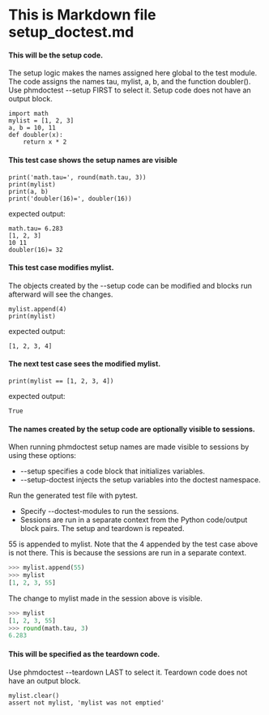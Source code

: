 # This is Markdown file setup_doctest.md

#### This will be the setup code.
The setup logic makes the names assigned here global to the test module.
The code assigns the names tau, mylist, a, b, and the function doubler().
Use phmdoctest --setup FIRST to select it.
Setup code does not have an output block. 
```py3
import math
mylist = [1, 2, 3]
a, b = 10, 11
def doubler(x):
    return x * 2
```

#### This test case shows the setup names are visible
```py3
print('math.tau=', round(math.tau, 3))
print(mylist)
print(a, b)
print('doubler(16)=', doubler(16))
```
expected output:
```
math.tau= 6.283
[1, 2, 3]
10 11
doubler(16)= 32
```

#### This test case modifies mylist.
The objects created by the --setup code can be modified
and blocks run afterward will see the changes.  
```py3
mylist.append(4)
print(mylist)
```
expected output:
```
[1, 2, 3, 4]
```

#### The next test case sees the modified mylist.
```py3
print(mylist == [1, 2, 3, 4])
```
expected output:
```
True
```

#### The names created by the setup code are optionally visible to sessions.
When running phmdoctest setup names are made visible to sessions 
by using these options:
- --setup specifies a code block that initializes variables. 
- --setup-doctest injects the setup variables into the doctest namespace. 

Run the generated test file with pytest.
- Specify --doctest-modules to run the sessions.
- Sessions are run in a separate context from the Python code/output block
  pairs.  The setup and teardown is repeated.
  
55 is appended to mylist. Note that the 4 appended by the
test case above is not there.  This is because the sessions are
run in a separate context.
```py
>>> mylist.append(55)
>>> mylist
[1, 2, 3, 55]
```

The change to mylist made in the session above is visible.
```py
>>> mylist
[1, 2, 3, 55]
>>> round(math.tau, 3)
6.283
```

#### This will be specified as the teardown code.
Use phmdoctest --teardown LAST to select it.
Teardown code does not have an output block. 
```py3
mylist.clear()
assert not mylist, 'mylist was not emptied'
```